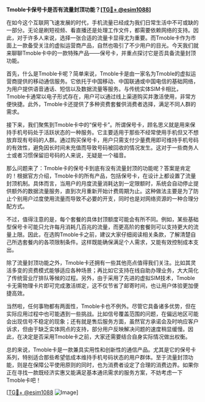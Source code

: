 **Tmoble卡保号卡是否有流量封顶功能？[[TG💪+ @esim1088](https://t.me/s/esim1088)]**

在如今这个互联网飞速发展的时代，手机流量已经成为我们日常生活中不可或缺的一部分。无论是刷短视频、看直播还是处理工作文件，都需要依赖网络的支持。因此，对于许多人来说，选择一张合适的流量卡显得尤为重要。而Tmoble卡作为市面上一款备受关注的虚拟运营商产品，自然也吸引了不少用户的目光。今天我们就来聊聊Tmoble卡中的一款特殊产品——保号卡，并重点探讨它是否具备流量封顶功能。

首先，什么是Tmoble卡呢？简单来说，Tmoble卡是由一家名为Tmoble的虚拟运营商提供的移动通信服务。它依托于中国移动、中国联通或中国电信的基础网络，为用户提供语音通话、短信以及数据流量等服务。与传统实体SIM卡相比，Tmoble卡通常以电子形式存在，用户可以通过线上渠道购买并激活使用，非常方便快捷。此外，Tmoble卡还提供了多种资费套餐供消费者选择，满足不同人群的需求。

接下来，我们聚焦到Tmoble卡中的“保号卡”。所谓保号卡，顾名思义就是用来保持手机号码处于活跃状态的一种服务。它主要适用于那些不经常使用手机但又不想放弃现有号码的人群。通过购买保号卡，用户只需支付少量费用即可维持手机号码的有效性，避免因长时间未充值而导致号码被回收的情况发生。这对于一些商务人士或者习惯保留旧号码的人来说，无疑是一个福音。

那么问题来了：Tmoble卡的保号卡到底有没有流量封顶的功能呢？答案是肯定的！根据官方介绍，Tmoble卡的所有产品，包括保号卡，在设计上都设置了流量封顶机制。具体而言，当用户的月度流量消耗达到一定限额时，系统会自动停止提供额外的数据流量服务，直到次月重新开始计费周期为止。这种做法主要是为了防止个别用户过度使用流量而导致不必要的开支，同时也是对网络资源的一种合理分配方式。

不过，值得注意的是，每个套餐的具体封顶额度可能会有所不同。例如，某些基础型保号卡可能只允许每月消耗几百兆的流量，而更高阶的套餐则可以支持更大的流量上限。因此，在选购Tmoble卡之前，建议大家仔细阅读相关条款，了解清楚自己所选套餐内的各项限制条件。这样既能确保满足个人需求，又能有效控制成本支出。

除了流量封顶功能之外，Tmoble卡还拥有一些其他亮点值得我们关注。比如其灵活多变的资费模式能够适应各种场景；再比如它支持在线自助办理业务，大大简化了传统营业厅排队等候的过程。另外，由于采用了先进的虚拟SIM技术，Tmoble卡无需物理卡片即可完成激活绑定，这不仅节省了邮寄时间，也让用户体验更加便捷高效。

当然啦，任何事物都有两面性，Tmoble卡也不例外。尽管它具备诸多优势，但在实际应用过程中也可能遇到一些挑战。比如信号覆盖范围的问题，在偏远地区可能会出现信号不稳定的现象；还有就是售后服务方面，虽然官方承诺会及时响应客户诉求，但由于缺乏实体网点的支持，部分用户反映解决问题的速度稍显缓慢。因此，在决定是否采用Tmoble卡之前，大家还需要结合自身实际情况做出权衡。

总的来说，Tmoble卡是一款兼具实用性和创新性的通信产品。尤其是它的保号卡系列，特别适合那些希望低成本维持手机号码状态的用户群体。至于流量封顶功能，则是在保障公平使用原则的同时，也为消费者设定了合理的消费边界。如果你正在寻找一款既经济实惠又能满足基本通讯需求的服务方案，不妨考虑一下Tmoble卡吧！

[[TG💪+ @esim1088](https://t.me/s/esim1088) ![Image](https://i.postimg.cc/4NQfJmqS/Snipaste-2025-05-13-00-14-12.png)]